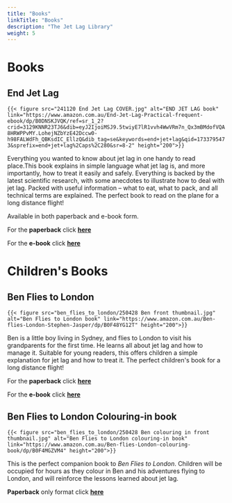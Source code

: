 ```yaml
---
title: "Books"
linkTitle: "Books"
description: "The Jet Lag Library"
weight: 5
---
```


# Books

## End Jet Lag

`{{< figure src="241120 End Jet Lag COVER.jpg" alt="END JET LAG book" link="https://www.amazon.com.au/End-Jet-Lag-Practical-frequent-ebook/dp/B0DNSKJVQK/ref=sr_1_2?crid=3129KNNR23TJ6&dib=eyJ2IjoiMSJ9.5twiyE7lR1vvh4WwVRm7n_Qx3mBMdofVQA8HRWPPvMY.LohejNZbYzE42Dccw0-h98FALWdFh_QBKsdIC_EllzQ&dib_tag=se&keywords=end+jet+lag&qid=1733795473&sprefix=end+jet+lag%2Caps%2C280&sr=8-2" height="200">}}`

Everything you wanted to know about jet lag in one handy to read place.This book explains in simple language what jet lag is, and more importantly, how to treat it easily and safely. Everything is backed by the latest scientific research, with some anecdotes to illustrate how to deal with jet lag. Packed with useful information – what to eat, what to pack, and all technical terms are explained. The perfect book to read on the plane for a long distance flight!

Available in both paperback and e-book form.

For the **paperback** click [**here**](https://www.amazon.com.au/dp/B0DQ7PKMGY/)

For the **e-book** click [**here**](https://www.amazon.com.au/End-Jet-Lag-Practical-frequent-ebook/dp/B0DNSKJVQK/)


# Children's Books

## Ben Flies to London

`{{< figure src="ben_flies_to_london/250428 Ben front thumbnail.jpg" alt="Ben Flies to London book" link="https://www.amazon.com.au/Ben-flies-London-Stephen-Jasper/dp/B0F48YG12T" height="200">}}`

Ben is a little boy living in Sydney, and flies to London to visit his grandparents for the first time. He learns all about jet lag and how to manage it. Suitable for young readers, this offers children a simple explanation for jet lag and how to treat it. The perfect children's book for a long distance flight!

For the **paperback** click [**here**](https://www.amazon.com/Ben-flies-London-Stephen-Jasper/dp/B0F48YG12T/)

For the **e-book** click [**here**](https://www.amazon.com.au/Ben-flies-London-Stephen-Jasper-ebook/dp/B0F2JBHZ74)



## Ben Flies to London Colouring-in book

`{{< figure src="ben_flies_to_london/250428 Ben colouring in front thumbnail.jpg" alt="Ben Flies to London colouring-in book" link="https://www.amazon.com.au/Ben-flies-London-colouring-book/dp/B0F4MGZVM4" height="200">}}`

This is the perfect companion book to *Ben Flies to London*. Children will be occupied for hours as they colour in Ben and his adventures flying to London, and will reinforce the lessons learned about jet lag.

**Paperback** only format click [**here**](https://www.amazon.com/Ben-flies-London-colouring-book/dp/B0F4MGZVM4?ref_=ast_author_dp)

